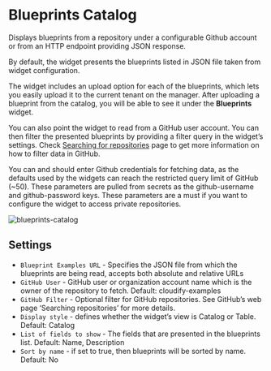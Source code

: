 # Blueprints Catalog

Displays blueprints from a repository under a configurable Github account or from an HTTP endpoint providing JSON response.

By default, the widget presents the blueprints listed in JSON file taken from widget configuration.

The widget includes an upload option for each of the blueprints, which lets you easily upload it to the current tenant on the manager.
After uploading a blueprint from the catalog, you will be able to see it under the **Blueprints** widget.

You can also point the widget to read from a GitHub user account.
You can then filter the presented blueprints by providing a filter query in the widget’s settings. Check [Searching for repositories](https://help.github.com/en/github/searching-for-information-on-github/searching-for-repositories) page to get more information on how to filter data in GitHub.

You can and should enter Github credentials for fetching data, as the defaults used by the widgets can reach the restricted query limit of GitHub (~50).
These parameters are pulled from secrets as the github-username and github-password keys.
These parameters are a must if you want to configure the widget to access private repositories.

![blueprints-catalog]( /images/ui/widgets/blueprints-catalog.png )


## Settings

* `Blueprint Examples URL` - Specifies the JSON file from which the blueprints are being read, accepts both absolute and relative URLs
* `GitHub User` - GitHub user or organization account name which is the owner of the repository to fetch. Default: cloudify-examples
* `GitHub Filter` - Optional filter for GitHub repositories. See GitHub’s web page ‘Searching repositories’ for more details.
* `Display style` - defines whether the widget’s view is Catalog or Table. Default: Catalog
* `List of fields to show` - The fields that are presented in the blueprints list. Default: Name, Description
* `Sort by name` -  if set to true, then blueprints will be sorted by name. Default: No
